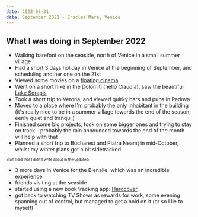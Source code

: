 ```yaml
---
date: 2022-08-31
data: September 2022 - Eraclea Mare, Venice
---
```


## What I was doing in September 2022

- Walking barefoot on the seaside, north of Venice in a small summer village
- Had a short 3 days holiday in Venice at the beginning of September, and scheduling another one on the 21st
- Viewed some movies on a [floating cinema](https://www.cinemagalleggiante.it/)
- Went on a short hike in the Dolomiti (hello Claudia), saw the beautiful [Lake Sorapis](https://www.google.com/search?q=sorapis+lake&tbm=isch)
- Took a short trip to Verona, and viewed quirky bars and pubs in Padova
- Moved to a place where I'm probably the only inhabitant in the building (it's really nice to be in a summer village towards the end of the season, eerily quiet and tranquil)
- Finished some big projects, took on some bigger ones and trying to stay on track - probably the rain announced towards the end of the month will help with that
- Planned a short trip to Bucharest and Piatra Neamț in mid-October, whilst my winter plans got a bit sidetracked

<sub><sup>Stuff I did that I didn't write about in the updates:</sup></sub>
- 3 more days in Venice for the Bienalle, which was an incredible experience
- friends visiting at the seaside
- started using a new book tracking app: [Hardcover](https://hardcover.app/@vlad)
- got back to watching TV Shows as rewards for work, some evening spanning out of control, but managed to get a hold on it (or so I lie to myself)